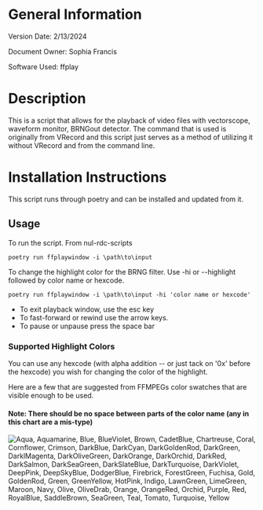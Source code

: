 # General Information

Version Date: 2/13/2024

Document Owner: Sophia Francis

Software Used: ffplay

# Description
This is a script that allows for the playback of video files with vectorscope, waveform monitor, BRNGout detector. The command that is used is originally from VRecord and this script just serves as a method of utilizing it without VRecord and from the command line.


# Installation Instructions
This script runs through poetry and can be installed and updated from it. 

## Usage
To run the script. From nul-rdc-scripts
```
poetry run ffplaywindow -i \path\to\input
```
To change the highlight color for the BRNG filter. Use -hi or --highlight followed by color name or hexcode.
```
poetry run ffplaywindow -i \path\to\input -hi 'color name or hexcode'
```

- To exit playback window, use the esc key
- To fast-forward or rewind use the arrow keys.
- To pause or unpause press the space bar


### Supported Highlight Colors
You can use any hexcode (with alpha addition -- or just tack on '0x' before the hexcode) you wish for changing the color of the highlight. 

Here are a few that are suggested from FFMPEGs color swatches that are visible enough to be used.

#### Note: There should be no space between parts of the color name (any in this chart are a mis-type)
![Aqua, Aquamarine, Blue, BlueViolet, Brown, CadetBlue, Chartreuse, Coral, Cornflower, Crimson, DarkBlue, DarkCyan, DarkGoldenRod, DarkGreen, DarklMagenta, DarkOliveGreen, DarkOrange, DarkOrchid, DarkRed, DarkSalmon, DarkSeaGreen, DarkSlateBlue, DarkTurquoise, DarkViolet, DeepPink, DeepSkyBlue, DodgerBlue, Firebrick, ForestGreen, Fuchisa, Gold, GoldenRod, Green, GreenYellow, HotPink, Indigo, LawnGreen, LimeGreen, Maroon, Navy, Olive, OliveDrab, Orange, OrangeRed, Orchid, Purple, Red, RoyalBlue, SaddleBrown, SeaGreen, Teal, Tomato, Turquoise, Yellow](/docs/images/ColorsForFFMPEG.png)
